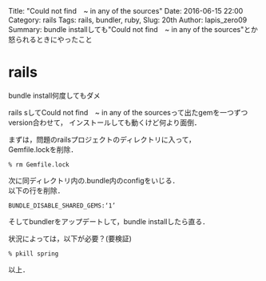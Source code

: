 Title: "Could not find　~ in any of the sources"
Date: 2016-06-15 22:00
Category: rails
Tags: rails, bundler, ruby,
Slug: 20th
Author: lapis_zero09
Summary: bundle installしても"Could not find　~ in any of the sources"とか怒られるときにやったこと


# rails

bundle install何度してもダメ  

rails sしてCould not find　~ in any of the sourcesって出たgemを一つずつversion合わせて，
インストールしても動くけど何より面倒．  


まずは，問題のrailsプロジェクトのディレクトリに入って，  
Gemfile.lockを削除．

```
% rm Gemfile.lock
```

次に同ディレクトリ内の.bundle内のconfigをいじる．  
以下の行を削除．

```
BUNDLE_DISABLE_SHARED_GEMS:‘1’
```

そしてbundlerをアップデートして，bundle installしたら直る．

状況によっては，以下が必要？(要検証)

```
% pkill spring
```


以上．
